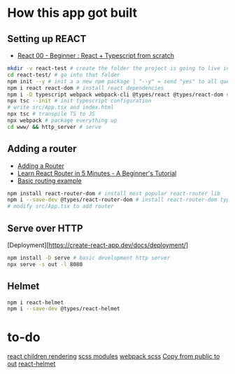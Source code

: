 # How this app got built

## Setting up REACT

- [React 00 - Beginner : React + Typescript from scratch](https://dev.to/nomoredeps/beginner-react-typescript-from-scratch-5dah)

```bash
mkdir -v react-test # create the folder the project is going to live in
cd react-test/ # go into that folder
npm init --y # init a a new npm package | "--y" = send "yes" to all questions
npm i react react-dom # install react dependencies
npm i -D typescript webpack webpack-cli @types/react @types/react-dom # install dev dependencies (not to be included in final project result)
npx tsc --init # init typescript configuration
# write src/App.tsx and index.html
npx tsc # transpile TS to JS
npx webpack # package everything up
cd www/ && http_server # serve
```

## Adding a router

- [Adding a Router](https://create-react-app.dev/docs/adding-a-router/)
- [Learn React Router in 5 Minutes - A Beginner's Tutorial](https://www.freecodecamp.org/news/react-router-in-5-minutes/)
- [Basic routing example](https://reactrouter.com/web/example/basic)

```bash
npm install react-router-dom # install most popular react-router lib
npm i --save-dev @types/react-router-dom # install react-router-dom types
# modify src/App.tsx to add router

```

## Serve over HTTP

[Deployment][https://create-react-app.dev/docs/deployment/]

```bash
npm install -D serve # basic development http server
npx serve -s out -l 8080
```

## Helmet
```bash
npm i react-helmet
npm i --save-dev @types/react-helmet
```

# to-do
[react children rendering](https://fettblog.eu/typescript-react/children/)
[scss modules](https://developerhandbook.com/webpack/how-to-configure-scss-modules-for-webpack/)
[webpack scss](https://webpack.js.org/loaders/sass-loader/)
[Copy from public to out](https://webpack.js.org/plugins/copy-webpack-plugin/)
[react-helmet](https://www.npmjs.com/package/react-helmet)